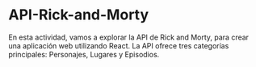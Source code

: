 # API-Rick-and-Morty
En esta actividad, vamos a explorar la API de Rick and Morty, para crear una aplicación web utilizando React. La API ofrece tres categorías principales: Personajes, Lugares y Episodios.
